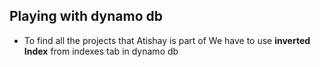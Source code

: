 ## Playing with dynamo db

- To find all the projects that Atishay is part of
We have to use **inverted Index** from indexes tab in dynamo db